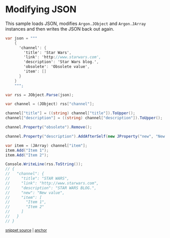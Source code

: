 # Modifying JSON

This sample loads JSON, modifies `Argon.JObject` and `Argon.JArray` instances and then writes the JSON back out again.

<!-- snippet: ModifyJson -->
<a id='snippet-modifyjson'></a>
```cs
var json = """
    {
      'channel': {
        'title': 'Star Wars',
        'link': 'http://www.starwars.com',
        'description': 'Star Wars blog.',
        'obsolete': 'Obsolete value',
        'item': []
      }
    }
    """;

var rss = JObject.Parse(json);

var channel = (JObject) rss["channel"];

channel["title"] = ((string) channel["title"]).ToUpper();
channel["description"] = ((string) channel["description"]).ToUpper();

channel.Property("obsolete").Remove();

channel.Property("description").AddAfterSelf(new JProperty("new", "New value"));

var item = (JArray) channel["item"];
item.Add("Item 1");
item.Add("Item 2");

Console.WriteLine(rss.ToString());
// {
//   "channel": {
//     "title": "STAR WARS",
//     "link": "http://www.starwars.com",
//     "description": "STAR WARS BLOG.",
//     "new": "New value",
//     "item": [
//       "Item 1",
//       "Item 2"
//     ]
//   }
// }
```
<sup><a href='/src/Tests/Documentation/Samples/Linq/ModifyJson.cs#L12-L55' title='Snippet source file'>snippet source</a> | <a href='#snippet-modifyjson' title='Start of snippet'>anchor</a></sup>
<!-- endSnippet -->
